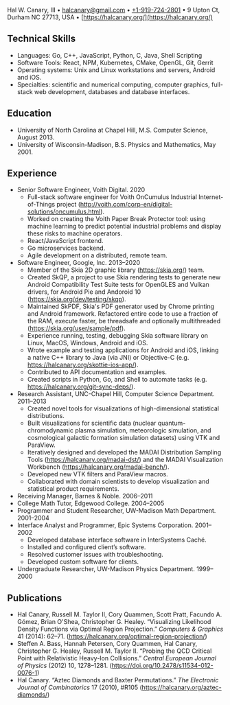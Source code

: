 <div style="display: none;">

Hal W Canary III - 2020 Resume
==============================

</div>
<div class="tightmargins nolink">
<div class="centered">

Hal W. Canary, III
• [halcanary@gmail.com](mailto:halcanary@gmail.com)
• [+1-919-724-2801](tel:+1-919-724-280)
• 9 Upton Ct, Durham NC 27713, USA
• [https://halcanary.org/](https://halcanary.org/)

</div>

Technical Skills
----------------

*   Languages: Go, C++, JavaScript, Python, C, Java, Shell Scripting
*   Software Tools: React, NPM, Kubernetes, CMake, OpenGL, Git, Gerrit
*   Operating systems: Unix and Linux workstations and servers, Android and iOS.
*   Specialties: scientific and numerical computing, computer graphics,
    full-stack web development, databases and database interfaces.

Education
---------

*   University of North Carolina at Chapel Hill, M.S. Computer Science, August 2013.
*   University of Wisconsin-Madison, B.S. Physics and Mathematics, May 2001.

Experience
----------

*   Senior Software Engineer, Voith Digital. 2020
    *   Full-stack software engineer for
        Voith OnCumulus Industrial Internet-of-Things project
        (<http://voith.com/corp-en/digital-solutions/oncumulus.html>).
    *   Worked on creating the Voith Paper Break Protector tool: using machine
        learning to predict potential industrial problems and display these
        risks to machine operators.
    *   React/JavaScript frontend.
    *   Go microservices backend.
    *   Agile development on a distributed, remote team.
*   Software Engineer, Google, Inc. 2013–2020
    *   Member of the Skia 2D graphic library (<https://skia.org/>) team.
    *   Created SkQP, a project to use Skia rendering tests to generate new
        Android Compatibility Test Suite tests for OpenGLES and Vulkan drivers,
        for Android Pie and Andoroid 10
        (<https://skia.org/dev/testing/skqp>).
    *   Maintained SkPDF, Skia's PDF generator used by Chrome printing and
        Android framework. Refactored entire code to use a fraction of the RAM,
        execute faster, be threadsafe and optionally multithreaded
        (<https://skia.org/user/sample/pdf>).
    *   Experience running, testing, debugging Skia software library on Linux,
        MacOS, Windows, Android and iOS.
    *   Wrote example and testing applications for Android and iOS, linking a
        native C++ library to Java (via JNI) or Objective-C (e.g.
        <https://halcanary.org/skottie-ios-app/>).
    *   Contributed to API documentation and examples.
    *   Created scripts in Python, Go, and Shell to automate tasks (e.g.
        <https://halcanary.org/git-sync-deps/>).
*   Research Assistant, UNC-Chapel Hill, Computer Science Department. 2011–2013
    *   Created novel tools for visualizations of high-dimensional statistical distributions.
    *   Built visualizations for scientific data (nuclear quantum-chromodynamic
        plasma simulation, meteorologic simulation, and cosmological galactic
        formation simulation datasets) using VTK and ParaView.
    *   Iteratively designed and developed the MADAI Distribution Sampling Tools
        (<https://halcanary.org/madai-dst/>)
        and the MADAI Visualization Workbench
        (<https://halcanary.org/madai-bench/>).
    *   Developed new VTK filters and ParaView macros.
    *   Collaborated with domain scientists to develop visualization and
        statistical product requirements.
*   Receiving Manager, Barnes & Noble. 2006–2011
*   College Math Tutor, Edgewood College. 2004–2005
*   Programmer and Student Researcher, UW-Madison Math Department. 2001–2004
*   Interface Analyst and Programmer, Epic Systems Corporation. 2001–2002
    *   Developed database interface software in InterSystems Caché.
    *   Installed and configured client’s software.
    *   Resolved customer issues with troubleshooting.
    *   Developed custom software for clients.
*   Undergraduate Researcher, UW-Madison Physics Department. 1999–2000

Publications
------------

*   Hal Canary, Russell M. Taylor II, Cory Quammen, Scott Pratt, Facundo A.
    Gómez, Brian O'Shea, Christopher G. Healey. “Visualizing Likelihood Density
    Functions via Optimal Region Projection.” _Computers & Graphics_ 41 (2014):
    62–71.
    (<https://halcanary.org/optimal-region-projection/>)
*   Steffen A. Bass, Hannah Petersen, Cory Quammen, Hal Canary, Christopher G.
    Healey, Russell M. Taylor II. “Probing the QCD Critical Point with
    Relativistic Heavy-Ion Collisions.” _Central European Journal of Physics_
    (2012) 10, 1278–1281.  (<https://doi.org/10.2478/s11534-012-0076-1>)
*   Hal Canary. “Aztec Diamonds and Baxter Permutations.” _The Electronic
    Journal of Combinatorics_ 17 (2010), #R105
    (<https://halcanary.org/aztec-diamonds/>)

</div>

